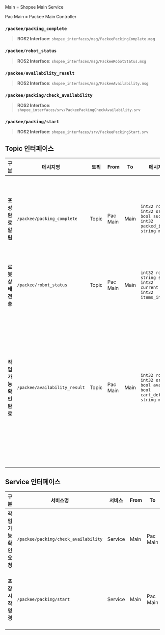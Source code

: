 Main = Shopee Main Service

Pac Main = Packee Main Controller

### `/packee/packing_complete`
> **ROS2 Interface:** `shopee_interfaces/msg/PackeePackingComplete.msg`

### `/packee/robot_status`
> **ROS2 Interface:** `shopee_interfaces/msg/PackeeRobotStatus.msg`

### `/packee/availability_result`
> **ROS2 Interface:** `shopee_interfaces/msg/PackeeAvailability.msg`

### `/packee/packing/check_availability`
> **ROS2 Interface:** `shopee_interfaces/srv/PackeePackingCheckAvailability.srv`

### `/packee/packing/start`
> **ROS2 Interface:** `shopee_interfaces/srv/PackeePackingStart.srv`




## Topic 인터페이스

| 구분 | 메시지명 | 토픽 | From | To | 메시지 구조 | 예시 |
|---|---|---|---|---|---|---|
| **포장 완료 알림** | `/packee/packing_complete` | Topic | Pac Main | Main | `int32 robot_id`<br>`int32 order_id`<br>`bool success`<br>`int32 packed_items`<br>`string message` | **성공**<br>`robot_id: 1`<br>`order_id: 3`<br>`success: true`<br>`packed_items: 5`<br>`message: "Packing completed"`<br><br>**실패**<br>`robot_id: 1`<br>`order_id: 3`<br>`success: false`<br>`packed_items: 3`<br>`message: "Packing failed - gripper error"` |
| **로봇 상태 전송** | `/packee/robot_status` | Topic | Pac Main | Main | `int32 robot_id`<br>`string state`<br>`int32 current_order_id`<br>`int32 items_in_cart` | `robot_id: 1`<br>`state: "packing"`<br>`current_order_id: 3`<br>`items_in_cart: 5` |
| **작업 가능 확인 완료** | `/packee/availability_result` | Topic | Pac Main | Main | `int32 robot_id`<br>`int32 order_id`<br>`bool available`<br>`bool cart_detected`<br>`string message` | **작업 가능**<br>`robot_id: 1`<br>`order_id: 3`<br>`available: true`<br>`cart_detected: true`<br>`message: "Ready for packing"`<br><br>**작업 불가 - 장바구니 없음**<br>`robot_id: 1`<br>`order_id: 3`<br>`available: false`<br>`cart_detected: false`<br>`message: "Cart not detected"`<br><br>**작업 불가 - 로봇 상태**<br>`robot_id: 1`<br>`order_id: 3`<br>`available: false`<br>`cart_detected: true`<br>`message: "Robot busy with another order"` |

## Service 인터페이스

| 구분 | 서비스명 | 서비스 | From | To | 메시지 구조 | 예시 |
|---|---|---|---|---|---|---|
| **작업 가능 확인 요청** | `/packee/packing/check_availability` | Service | Main | Pac Main | **Request**<br>`int32 robot_id`<br>`int32 order_id`<br><br>**Response**<br>`bool success`<br>`string message` | **Request**<br>`robot_id: 1`<br>`order_id: 3`<br><br>**Response**<br>`success: true`<br>`message: "Availability check initiated"` |
| **포장 시작 명령** | `/packee/packing/start` | Service | Main | Pac Main | **Request**<br>`int32 robot_id`<br>`int32 order_id`<br><br>**Response**<br>`bool success`<br>`string message` | **Request**<br>`robot_id: 1`<br>`order_id: 3`<br><br>**Response**<br>`success: true`<br>`message: "Packing started"` |
